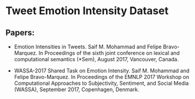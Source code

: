 # Tweet Emotion Intensity Dataset


## Papers: 

* Emotion Intensities in Tweets. Saif M. Mohammad and Felipe Bravo-Marquez. In Proceedings of the sixth joint conference on lexical and computational semantics (*Sem), August 2017, Vancouver, Canada.

* WASSA-2017 Shared Task on Emotion Intensity. Saif M. Mohammad and Felipe Bravo-Marquez. In Proceedings of the EMNLP 2017 Workshop on Computational Approaches to Subjectivity, Sentiment, and Social Media (WASSA), September 2017, Copenhagen, Denmark.
